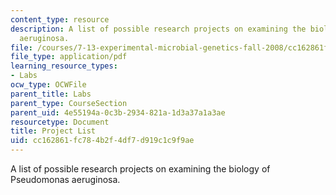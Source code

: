```yaml
---
content_type: resource
description: A list of possible research projects on examining the biology of Pseudomonas
  aeruginosa.
file: /courses/7-13-experimental-microbial-genetics-fall-2008/cc162861fc784b2f4df7d919c1c9f9ae_MIT7_13f08_lab01_ProjectSummaries.pdf
file_type: application/pdf
learning_resource_types:
- Labs
ocw_type: OCWFile
parent_title: Labs
parent_type: CourseSection
parent_uid: 4e55194a-0c3b-2934-821a-1d3a37a1a3ae
resourcetype: Document
title: Project List
uid: cc162861-fc78-4b2f-4df7-d919c1c9f9ae
---
```

A list of possible research projects on examining the biology of Pseudomonas aeruginosa.

